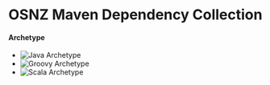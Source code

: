 # OSNZ Maven Dependency Collection

#### Archetype

* ![Java Archetype](https://img.shields.io/maven-metadata/v/http/central.maven.org/maven2/nz/net/osnz/archetype/java-archetype/maven-metadata.xml.svg?style=flat-square)
* ![Groovy Archetype](https://img.shields.io/maven-metadata/v/http/central.maven.org/maven2/nz/net/osnz/archetype/groovy-archetype/maven-metadata.xml.svg?style=flat-square)
* ![Scala Archetype](https://img.shields.io/maven-metadata/v/http/central.maven.org/maven2/nz/net/osnz/archetype/scala-archetype/maven-metadata.xml.svg?style=flat-square)


